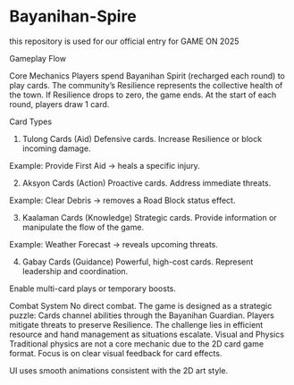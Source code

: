 # Bayanihan-Spire
this repository is used for our official entry for GAME ON 2025

Gameplay Flow

Core Mechanics
Players spend Bayanihan Spirit (recharged each round) to play cards.
The community’s Resilience represents the collective health of the town.
If Resilience drops to zero, the game ends.
At the start of each round, players draw 1 card.

Card Types
1. Tulong Cards (Aid)
Defensive cards.
Increase Resilience or block incoming damage.

Example: Provide First Aid → heals a specific injury.

2. Aksyon Cards (Action)
Proactive cards.
Address immediate threats.

Example: Clear Debris → removes a Road Block status effect.

3. Kaalaman Cards (Knowledge)
Strategic cards.
Provide information or manipulate the flow of the game.

Example: Weather Forecast → reveals upcoming threats.

4. Gabay Cards (Guidance)
Powerful, high-cost cards.
Represent leadership and coordination.

Enable multi-card plays or temporary boosts.

Combat System
No direct combat.
The game is designed as a strategic puzzle:
Cards channel abilities through the Bayanihan Guardian.
Players mitigate threats to preserve Resilience.
The challenge lies in efficient resource and hand management as situations escalate.
Visual and Physics
Traditional physics are not a core mechanic due to the 2D card game format.
Focus is on clear visual feedback for card effects.

UI uses smooth animations consistent with the 2D art style.



